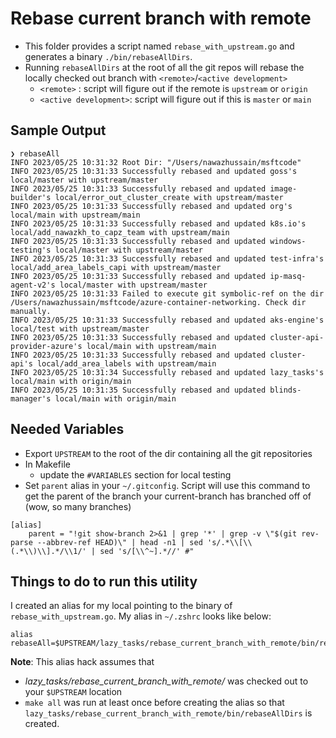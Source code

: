 # Rebase current branch with remote

- This folder provides a script named `rebase_with_upstream.go` and generates a binary `./bin/rebaseAllDirs`.
- Running `rebaseAllDirs` at the root of all the git repos will rebase the locally checked out branch with `<remote>`/`<active development>`
  - `<remote>` : script will figure out if the remote is `upstream` or `origin`
  - `<active development>`: script will figure out if this is `master` or `main`

## Sample Output

```shell
❯ rebaseAll
INFO 2023/05/25 10:31:32 Root Dir: "/Users/nawazhussain/msftcode"
INFO 2023/05/25 10:31:33 Successfully rebased and updated goss's local/master with upstream/master
INFO 2023/05/25 10:31:33 Successfully rebased and updated image-builder's local/error_out_cluster_create with upstream/master
INFO 2023/05/25 10:31:33 Successfully rebased and updated org's local/main with upstream/main
INFO 2023/05/25 10:31:33 Successfully rebased and updated k8s.io's local/add_nawazkh_to_capz_team with upstream/main
INFO 2023/05/25 10:31:33 Successfully rebased and updated windows-testing's local/master with upstream/master
INFO 2023/05/25 10:31:33 Successfully rebased and updated test-infra's local/add_area_labels_capi with upstream/master
INFO 2023/05/25 10:31:33 Successfully rebased and updated ip-masq-agent-v2's local/master with upstream/master
INFO 2023/05/25 10:31:33 Failed to execute git symbolic-ref on the dir /Users/nawazhussain/msftcode/azure-container-networking. Check dir manually.
INFO 2023/05/25 10:31:33 Successfully rebased and updated aks-engine's local/test with upstream/master
INFO 2023/05/25 10:31:33 Successfully rebased and updated cluster-api-provider-azure's local/main with upstream/main
INFO 2023/05/25 10:31:33 Successfully rebased and updated cluster-api's local/add_area_labels with upstream/main
INFO 2023/05/25 10:31:34 Successfully rebased and updated lazy_tasks's local/main with origin/main
INFO 2023/05/25 10:31:35 Successfully rebased and updated blinds-manager's local/main with origin/main
```

## Needed Variables

- Export `UPSTREAM` to the root of the dir containing all the git repositories
- In Makefile
  - update the `#VARIABLES` section for local testing
- Set `parent` alias in your `~/.gitconfig`. Script will use this command to get the parent of the branch your current-branch has branched off of (wow, so many branches)

```shell
[alias]
    parent = "!git show-branch 2>&1 | grep '*' | grep -v \"$(git rev-parse --abbrev-ref HEAD)\" | head -n1 | sed 's/.*\\[\\(.*\\)\\].*/\\1/' | sed 's/[\\^~].*//' #"
```

## Things to do to run this utility

I created an alias for my local pointing to the binary of `rebase_with_upstream.go`.
My alias in `~/.zshrc` looks like below:

```shell
alias rebaseAll=$UPSTREAM/lazy_tasks/rebase_current_branch_with_remote/bin/rebaseAllDirs
```

**Note**: This alias hack assumes that

- _lazy_tasks/rebase_current_branch_with_remote/_ was checked out to your `$UPSTREAM` location
- `make all` was run at least once before creating the alias so that `lazy_tasks/rebase_current_branch_with_remote/bin/rebaseAllDirs` is created.